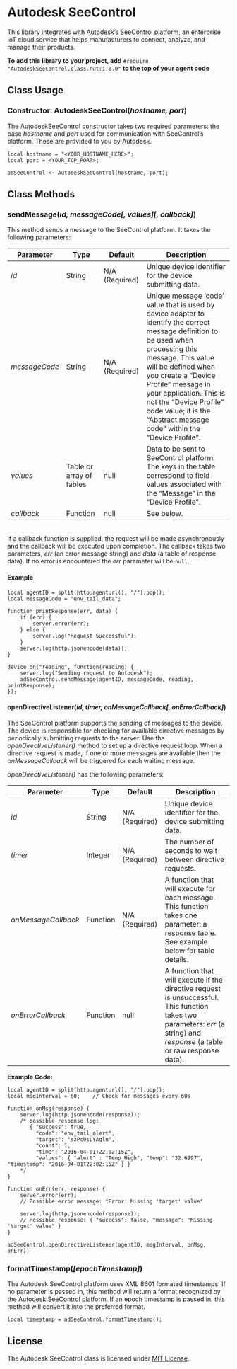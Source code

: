 # Autodesk SeeControl

This library integrates with [Autodesk’s SeeControl platform](https://cloudx.seecontrol.com/), an enterprise IoT cloud service that helps manufacturers to connect, analyze, and manage their products.

**To add this library to your project, add** `#require "AutodeskSeeControl.class.nut:1.0.0"` **to the top of your agent code**

## Class Usage

### Constructor: AutodeskSeeControl(*hostname, port*)

The AutodeskSeeControl constructor takes two required parameters: the base *hostname* and *port* used for communication with SeeControl’s platform. These are provided to you by Autodesk.

```squirrel
local hostname = "<YOUR_HOSTNAME_HERE>";
local port = <YOUR_TCP_PORT>;

adSeeControl <- AutodeskSeeControl(hostname, port);
```

## Class Methods

### sendMessage(*id, messageCode[, values][, callback]*)

This method sends a message to the SeeControl platform. It takes the following parameters:

| Parameter | Type | Default | Description |
| ----------| ---- | ------- | ----------- |
| *id* | String | N/A (Required) | Unique device identifier for the device submitting data. |
| *messageCode* | String | N/A (Required) | Unique message ‘code’ value that is used by device adapter to identify the correct message definition to be used when processing this message. This value will be defined when you create a “Device Profile” message in your application. This is not the “Device Profile” code value; it is the “Abstract message code” within the “Device Profile”. |
| *values* | Table or array of tables | null | Data to be sent to SeeControl platform. The keys in the table correspond to field values associated with the “Message” in the “Device Profile”. |
| *callback* | Function | null | See below. |

&nbsp;<br>If a callback function is supplied, the request will be made asynchronously and the callback will be executed upon completion. The callback takes two parameters, *err* (an error message string) and *data* (a table of response data). If no error is encountered the *err* parameter will be `null`.

#### Example ####

```squirrel
local agentID = split(http.agenturl(), "/").pop();
local messageCode = "env_tail_data";

function printResponse(err, data) {
    if (err) {
        server.error(err);
    } else {
    	server.log("Request Successful");
    }
    server.log(http.jsonencode(data));
}

device.on("reading", function(reading) {
	server.log("Sending request to Autodesk");
    adSeeControl.sendMessage(agentID, messageCode, reading, printResponse);
});
```

#### openDirectiveListener(*id, timer, onMessageCallback[, onErrorCallback]*)

The SeeControl platform supports the sending of messages to the device. The device is responsible for checking for available directive messages by periodically submitting requests to the server. Use the *openDirectiveListener()* method to set up a directive request loop. When a directive request is made, if one or more messages are available then the *onMessageCallback* will be triggered for each waiting message.

*openDirectiveListener()* has the following parameters:

| Parameter | Type | Default | Description |
| ----------| ---- | ------- | ----------- |
| *id* | String | N/A (Required) | Unique device identifier for the device submitting data. |
| *timer* | Integer | N/A (Required) | The number of seconds to wait between directive requests. |
| *onMessageCallback* | Function | N/A (Required) | A function that will execute for each message. This function takes one parameter: a response table. See example below for table details. |
| *onErrorCallback* | Function | null | A function that will execute if the directive request is unsuccessful. This function takes two parameters: *err* (a string) and *response* (a table or raw response data). |

**Example Code:**

```squirrel
local agentID = split(http.agenturl(), "/").pop();
local msgInterval = 60;    // Check for messages every 60s

function onMsg(response) {
	server.log(http.jsonencode(response));
	/* possible response log:
	   { "success": true,
	     "code": "env_tail_alert",
     	 "target": "szPc0sLYAqlu",
     	 "count": 1,
     	 "time": "2016-04-01T22:02:15Z",
     	 "values": { "alert" : "Temp_High", "temp": "32.6997", "timestamp": "2016-04-01T22:02:15Z" } }
	*/
}

function onErr(err, response) {
	server.error(err);
	// Possible error message: "Error: Missing 'target' value"

	server.log(http.jsonencode(response));
	// Possible response: { "success": false, "message": "Missing 'target' value" }
}

adSeeControl.openDirectiveListener(agentID, msgInterval, onMsg, onErr);
```

### formatTimestamp(*[epochTimestamp]*)

The Autodesk SeeControl platform uses XML 8601 formated timestamps. If no parameter is passed in, this method will return a format recognized by the Autodesk SeeControl platform. If an epoch timestamp is passed in, this method will convert it into the preferred format.

```squirrel
local timestamp = adSeeControl.formatTimestamp();
```

## License

The Autodesk SeeControl class is licensed under [MIT License](https://github.com/electricimp/AutodeskSeeControl/tree/master/LICENSE).
